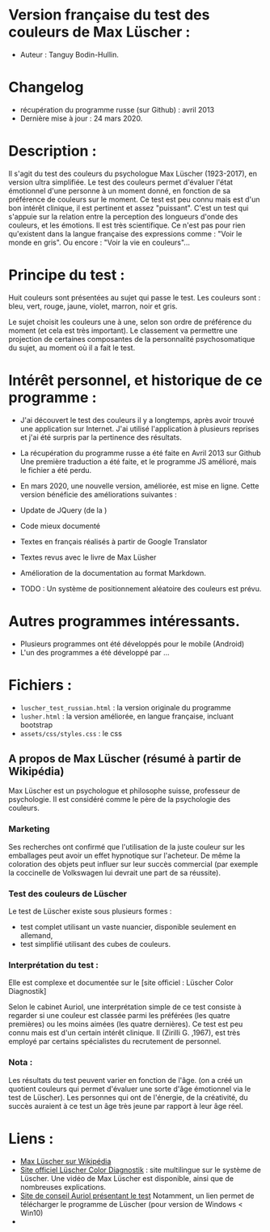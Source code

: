# Version française du test des couleurs de Max Lüscher :

 - Auteur : Tanguy Bodin-Hullin.
# Changelog
 - récupération du programme russe (sur Github) : avril 2013
 - Dernière mise à jour : 24 mars 2020.

# Description :

Il s'agit du test des couleurs du psychologue Max Lüscher (1923-2017), en version ultra simplifiée.
Le test des couleurs permet d'évaluer l'état émotionnel d'une personne à un moment donné, en fonction de sa préférence de couleurs sur le moment.
Ce test est peu connu mais est d'un bon intérêt clinique, il est pertinent et assez "puissant".
C'est un test qui s'appuie sur la relation entre la perception des longueurs d'onde des couleurs, et les émotions. Il est très scientifique.
Ce n'est pas pour rien qu'existent dans la langue française des expressions comme : "Voir le monde en gris". Ou encore : "Voir la vie en couleurs"...

# Principe du test :
Huit couleurs sont présentées au sujet qui passe le test.
Les couleurs sont : bleu, vert, rouge, jaune, violet, marron, noir et gris.

Le sujet choisit les couleurs une à une, selon son ordre de préférence du moment (et cela est très important).
Le classement va permettre une projection de certaines composantes de la personnalité psychosomatique du sujet, au moment où il a fait le test.


# Intérêt personnel, et historique de ce programme :
  - J'ai découvert le test des couleurs il y a longtemps, après avoir trouvé une application sur Internet.
  J'ai utilisé l'application à plusieurs reprises et j'ai été surpris par la pertinence des résultats.

  - La récupération du programme russe a été faite en Avril 2013 sur Github
  Une première traduction a été faite, et le programme JS amélioré, mais le fichier a été perdu.

  - En mars 2020, une nouvelle version, améliorée, est mise en ligne.
  Cette version bénéficie des améliorations suivantes :
  - Update de JQuery (de la )
  - Code mieux documenté
  - Textes en français réalisés à partir de Google Translator
  - Textes revus avec le livre de Max Lüsher
  - Amélioration de la documentation au format Markdown.

  - TODO : Un système de positionnement aléatoire des couleurs est prévu.

# Autres programmes intéressants.
  - Plusieurs programmes ont été développés pour le mobile (Android)
  - L'un des programmes a été développé par ...

# Fichiers :

  - `luscher_test_russian.html` : la version originale du programme
  - `lusher.html` : la version améliorée, en langue française, incluant bootstrap
  - `assets/css/styles.css` : le css

## A propos de Max Lüscher (résumé à partir de Wikipédia)

Max Lüscher est un psychologue et philosophe suisse, professeur de psychologie.
Il est considéré comme le père de la psychologie des couleurs.

### Marketing
Ses recherches ont confirmé que l'utilisation de la juste couleur sur les emballages peut avoir un effet hypnotique sur l'acheteur. De même la coloration des objets peut influer sur leur succès commercial (par exemple la coccinelle de Volkswagen lui devrait une part de sa réussite).

### Test des couleurs de Lüscher
Le test de Lüscher existe sous plusieurs formes :
- test complet utilisant un vaste nuancier, disponible seulement en allemand,
- test simplifié utilisant des cubes de couleurs.

### Interprétation du test :
Elle est complexe et documentée sur le [site officiel : Lüscher Color Diagnostik]

Selon le cabinet Auriol, une interprétation simple de ce test consiste à regarder si une couleur est classée parmi les préférées (les quatre premières) ou les moins aimées (les quatre dernières).
Ce test est peu connu mais est d'un certain intérêt clinique. Il (Zirilli G. ,1967), est très employé par certains spécialistes du recrutement de personnel.

### Nota :
Les résultats du test peuvent varier en fonction de l'âge.
 (on a créé un quotient couleurs qui permet d'évaluer une sorte d'âge émotionnel via le test de Lüscher).
Les personnes qui ont de l'énergie, de la créativité, du succès auraient à ce test un âge très jeune par rapport à leur âge réel.

# Liens :
 - [Max Lüscher sur Wikipédia](https://fr.wikipedia.org/wiki/Max_L%C3%BCscher)
 - [Site officiel Lüscher Color Diagnostik](https://www.luscher-color.ch/) : site multilingue sur le système de Lüscher. Une vidéo de Max Lüscher est disponible, ainsi que de nombreuses explications.
 - [Site de conseil Auriol présentant le test](http://cabinet.auriol.free.fr/psychologie/luscher.htm)
 Notamment, un lien permet de télécharger le programme de Lüscher (pour version de Windows < Win10)
 -
